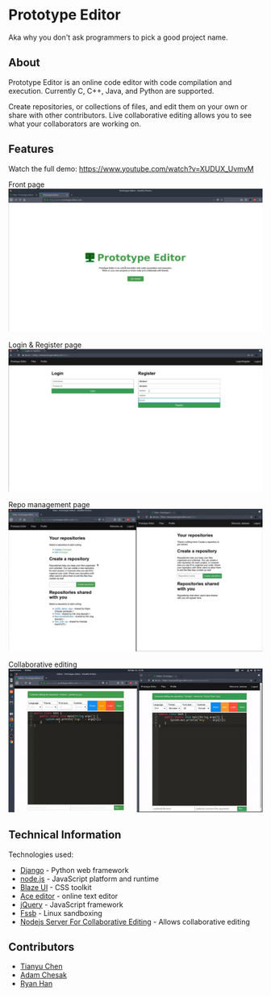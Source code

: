 # Prototype Editor

Aka why you don't ask programmers to pick a good project name.

## About

Prototype Editor is an online code editor with code compilation and execution. Currently C, C++, Java, and Python are supported. 

Create repositories, or collections of files, and edit them on your own or share with other contributors. Live collaborative editing allows you to see what your collaborators are working on.

## Features

Watch the full demo: https://www.youtube.com/watch?v=XUDUX_UvmvM

Front page
![Front](https://raw.githubusercontent.com/cty123/Project-prototype/master/imgs/img1.png)


Login & Register page
![Login & Register](https://raw.githubusercontent.com/cty123/Project-prototype/master/imgs/img2.png)


Repo management page
![Repo](https://raw.githubusercontent.com/cty123/Project-prototype/master/imgs/img3.png)


Collaborative editing
![Collaborative](https://raw.githubusercontent.com/cty123/Project-prototype/master/imgs/img4.gif)

## Technical Information

Technologies used:

* [Django](https://www.djangoproject.com/) - Python web framework
* [node.js](https://nodejs.org/en/) - JavaScript platform and runtime
* [Blaze UI](https://www.blazeui.com/) - CSS toolkit
* [Ace editor](https://github.com/ajaxorg/ace) - online text editor
* [jQuery](https://jquery.com/) - JavaScript framework
* [Fssb](https://github.com/adtac/fssb) - Linux sandboxing
* [Nodejs Server For Collaborative Editing](http://ben.akrin.com/?p=4197) - Allows collaborative editing

## Contributors

* [Tianyu Chen](https://github.com/cty123)
* [Adam Chesak](https://github.com/achesak)
* [Ryan Han](https://github.com/RyanHan0127)
